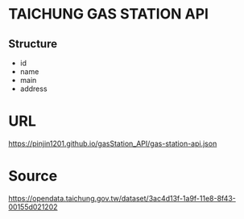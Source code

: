 # TAICHUNG GAS STATION API

## Structure

- id
- name
- main
- address

# URL

https://pinjin1201.github.io/gasStation_API/gas-station-api.json

# Source

https://opendata.taichung.gov.tw/dataset/3ac4d13f-1a9f-11e8-8f43-00155d021202